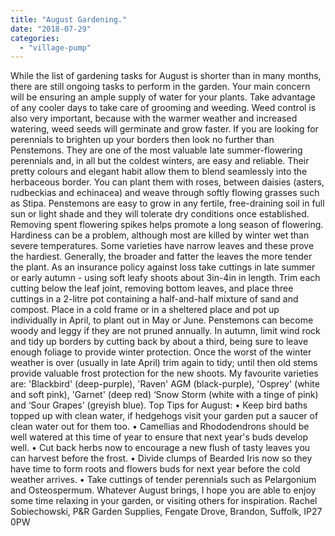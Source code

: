 ```yaml
---
title: "August Gardening."
date: "2018-07-29"
categories: 
  - "village-pump"
---
```


While the list of gardening tasks for August is shorter than in many months, there are still ongoing tasks to perform in the garden. Your main concern will be ensuring an ample supply of water for your plants. Take advantage of any cooler days to take care of grooming and weeding. Weed control is also very important, because with the warmer weather and increased watering, weed seeds will germinate and grow faster. If you are looking for perennials to brighten up your borders then look no further than Penstemons. They are one of the most valuable late summer-flowering perennials and, in all but the coldest winters, are easy and reliable. Their pretty colours and elegant habit allow them to blend seamlessly into the herbaceous border. You can plant them with roses, between daisies (asters, rudbeckias and echinacea) and weave through softly flowing grasses such as Stipa. Penstemons are easy to grow in any fertile, free-draining soil in full sun or light shade and they will tolerate dry conditions once established. Removing spent flowering spikes helps promote a long season of flowering. Hardiness can be a problem, although most are killed by winter wet than severe temperatures. Some varieties have narrow leaves and these prove the hardiest. Generally, the broader and fatter the leaves the more tender the plant. As an insurance policy against loss take cuttings in late summer or early autumn - using soft leafy shoots about 3in-4in in length. Trim each cutting below the leaf joint, removing bottom leaves, and place three cuttings in a 2-litre pot containing a half-and-half mixture of sand and compost. Place in a cold frame or in a sheltered place and pot up individually in April, to plant out in May or June. Penstemons can become woody and leggy if they are not pruned annually. In autumn, limit wind rock and tidy up borders by cutting back by about a third, being sure to leave enough foliage to provide winter protection. Once the worst of the winter weather is over (usually in late April) trim again to tidy; until then old stems provide valuable frost protection for the new shoots. My favourite varieties are: 'Blackbird' (deep-purple), 'Raven' AGM (black-purple), 'Osprey' (white and soft pink), 'Garnet' (deep red) ‘Snow Storm (white with a tinge of pink) and ‘Sour Grapes’ (greyish blue). Top Tips for August: • Keep bird baths topped up with clean water, if hedgehogs visit your garden put a saucer of clean water out for them too. • Camellias and Rhododendrons should be well watered at this time of year to ensure that next year's buds develop well. • Cut back herbs now to encourage a new flush of tasty leaves you can harvest before the frost. • Divide clumps of Bearded Iris now so they have time to form roots and flowers buds for next year before the cold weather arrives. • Take cuttings of tender perennials such as Pelargonium and Osteospermum. Whatever August brings, I hope you are able to enjoy some time relaxing in your garden, or visiting others for inspiration. Rachel Sobiechowski, P&R Garden Supplies, Fengate Drove, Brandon, Suffolk, IP27 0PW
